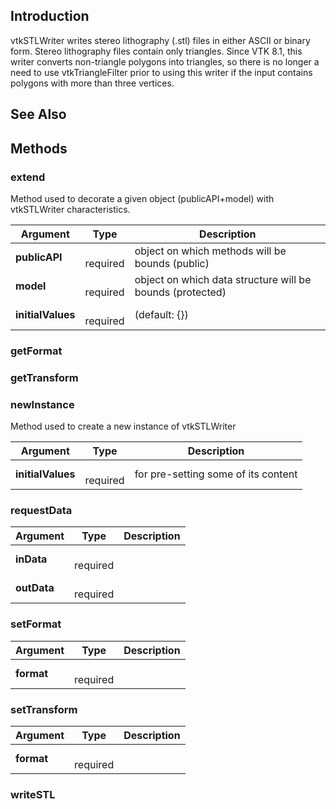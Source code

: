 ## Introduction

vtkSTLWriter writes stereo lithography (.stl) files in either ASCII or binary
form. Stereo lithography files contain only triangles. Since VTK 8.1, this
writer converts non-triangle polygons into triangles, so there is no longer a
need to use vtkTriangleFilter prior to using this writer if the input
contains polygons with more than three vertices.




## See Also

## Methods


### extend

Method used to decorate a given object (publicAPI+model) with vtkSTLWriter characteristics.


| Argument | Type | Description |
| ------------- | ------------- | ----- |
| **publicAPI** | <span class="arg-type"></span></br></span><span class="arg-required">required</span> | object on which methods will be bounds (public) |
| **model** | <span class="arg-type"></span></br></span><span class="arg-required">required</span> | object on which data structure will be bounds (protected) |
| **initialValues** | <span class="arg-type"></span></br></span><span class="arg-required">required</span> | (default: {}) |


### getFormat





### getTransform





### newInstance

Method used to create a new instance of vtkSTLWriter


| Argument | Type | Description |
| ------------- | ------------- | ----- |
| **initialValues** | <span class="arg-type"></span></br></span><span class="arg-required">required</span> | for pre-setting some of its content |


### requestData




| Argument | Type | Description |
| ------------- | ------------- | ----- |
| **inData** | <span class="arg-type"></span></br></span><span class="arg-required">required</span> |  |
| **outData** | <span class="arg-type"></span></br></span><span class="arg-required">required</span> |  |


### setFormat




| Argument | Type | Description |
| ------------- | ------------- | ----- |
| **format** | <span class="arg-type"></span></br></span><span class="arg-required">required</span> |  |


### setTransform




| Argument | Type | Description |
| ------------- | ------------- | ----- |
| **format** | <span class="arg-type"></span></br></span><span class="arg-required">required</span> |  |


### writeSTL





